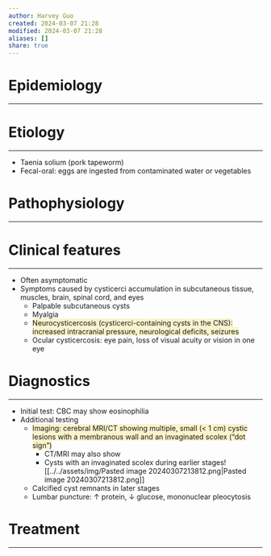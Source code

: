 ```yaml
---
author: Harvey Guo
created: 2024-03-07 21:28
modified: 2024-03-07 21:28
aliases: []
share: true
---
```


# Epidemiology
---


# Etiology
---
- Taenia solium (pork tapeworm)
- Fecal-oral: eggs are ingested from contaminated water or vegetables

# Pathophysiology
---


# Clinical features
---
- Often asymptomatic
- Symptoms caused by cysticerci accumulation in subcutaneous tissue, muscles, brain, spinal cord, and eyes
	- Palpable subcutaneous cysts
	- Myalgia
	- <span style="background:rgba(240, 200, 0, 0.2)">Neurocysticercosis (cysticerci-containing cysts in the CNS): increased intracranial pressure, neurological deficits, seizures</span>
	- Ocular cysticercosis: eye pain, loss of visual acuity or vision in one eye

# Diagnostics
---
- Initial test: CBC may show eosinophilia
- Additional testing
	- <span style="background:rgba(240, 200, 0, 0.2)">Imaging: cerebral MRI/CT showing multiple, small (&lt; 1 cm) cystic lesions with a membranous wall and an invaginated scolex (“dot sign”) </span>
		- CT/MRI may also show
		- Cysts with an invaginated scolex during earlier stages![[../../assets/img/Pasted image 20240307213812.png|Pasted image 20240307213812.png]]
	- Calcified cyst remnants in later stages
	- Lumbar puncture: ↑ protein, ↓ glucose, mononuclear pleocytosis 

# Treatment
---

